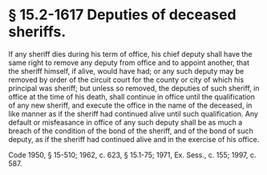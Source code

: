 # § 15.2-1617 Deputies of deceased sheriffs.

<p>If any sheriff dies during his term of office, his chief deputy shall have the same right to remove any deputy from office and to appoint another, that the sheriff himself, if alive, would have had; or any such deputy may be removed by order of the circuit court for the county or city of which his principal was sheriff; but unless so removed, the deputies of such sheriff, in office at the time of his death, shall continue in office until the qualification of any new sheriff, and execute the office in the name of the deceased, in like manner as if the sheriff had continued alive until such qualification. Any default or misfeasance in office of any such deputy shall be as much a breach of the condition of the bond of the sheriff, and of the bond of such deputy, as if the sheriff had continued alive and in the exercise of his office.</p><p>Code 1950, § 15-510; 1962, c. 623, § 15.1-75; 1971, Ex. Sess., c. 155; 1997, c. 587.</p>